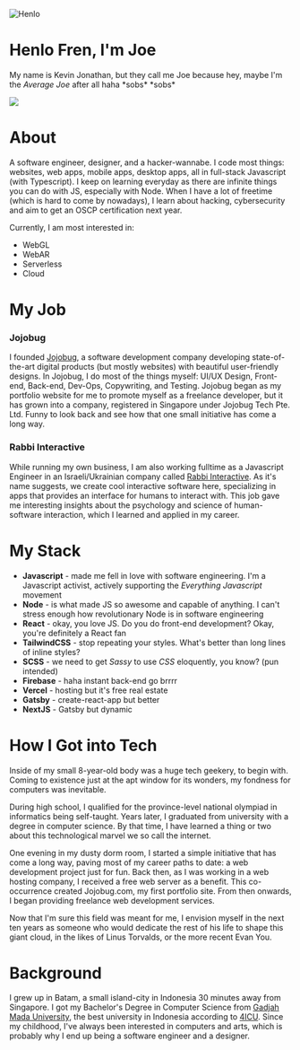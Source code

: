 ![](https://i.redd.it/mc333pkb60541.jpg 'Henlo')

<h1>Henlo Fren, I'm Joe</h1>

My name is Kevin Jonathan, but they call me Joe because hey, maybe I'm the *Average Joe* after all haha \*sobs\* \*sobs\*

![](https://komarev.com/ghpvc/?username=kevinjonathan911)

# About

A software engineer, designer, and a hacker-wannabe. I code most things: websites, web apps, mobile apps, desktop apps, all in full-stack Javascript (with Typescript). I keep on learning everyday as there are infinite things you can do with JS, especially with Node. When I have a lot of freetime (which is hard to come by nowadays), I learn about hacking, cybersecurity and aim to get an OSCP certification next year.

Currently, I am most interested in:
- WebGL
- WebAR
- Serverless
- Cloud

# My Job

### Jojobug
I founded [Jojobug](https://jojobug.com), a software development company developing state-of-the-art digital products (but mostly websites) with beautiful user-friendly designs. In Jojobug, I do most of the things myself: UI/UX Design, Front-end, Back-end, Dev-Ops, Copywriting, and Testing. Jojobug began as my portfolio website for me to promote myself as a freelance developer, but it has grown into a company, registered in Singapore under Jojobug Tech Pte. Ltd. Funny to look back and see how that one small initiative has come a long way.


### Rabbi Interactive
While running my own business, I am also working fulltime as a Javascript Engineer in an Israeli/Ukrainian company called [Rabbi Interactive](https://rabbi.agency/). As it's name suggests, we create cool interactive software here, specializing in apps that provides an interface for humans to interact with. This job gave me interesting insights about the psychology and science of human-software interaction, which I learned and applied in my career.

# My Stack
- **Javascript** - made me fell in love with software engineering. I'm a Javascript activist, actively supporting the *Everything Javascript* movement
- **Node** - is what made JS so awesome and capable of anything. I can't stress enough how revolutionary Node is in software engineering
- **React** - okay, you love JS. Do you do front-end development? Okay, you're definitely a React fan
- **TailwindCSS** - stop repeating your styles. What's better than long lines of inline styles?
- **SCSS** - we need to get *Sassy* to use *CSS* eloquently, you know? (pun intended)
- **Firebase** - haha instant back-end go brrrr
- **Vercel** - hosting but it's free real estate
- **Gatsby** - create-react-app but better
- **NextJS** - Gatsby but dynamic


# How I Got into Tech

Inside of my small 8-year-old body was a huge tech geekery, to begin with. Coming to existence just at the apt window for its wonders, my fondness for computers was inevitable.

During high school, I qualified for the province-level national olympiad in informatics being self-taught. Years later, I graduated from university with a degree in computer science. By that time, I have learned a thing or two about this technological marvel we so call the internet.

One evening in my dusty dorm room, I started a simple initiative that has come a long way, paving most of my career paths to date: a web development project just for fun. Back then, as I was working in a web hosting company, I received a free web server as a benefit. This co-occurrence created Jojobug.com, my first portfolio site. From then onwards, I began providing freelance web development services.

Now that I'm sure this field was meant for me, I envision myself in the next ten years as someone who would dedicate the rest of his life to shape this giant cloud, in the likes of Linus Torvalds, or the more recent Evan You.

# Background
I grew up in Batam, a small island-city in Indonesia 30 minutes away from Singapore. I got my Bachelor's Degree in Computer Science from [Gadjah Mada University](https://www.ugm.ac.id/en), the best university in Indonesia according to [4ICU](https://www.ugm.ac.id/en/news/20787-4icu-2021-ugm-best-university-in-indonesia). Since my childhood, I've always been interested in computers and arts, which is probably why I end up being a software engineer and a designer.
<!--
**kevinjonathan911/kevinjonathan911** is a ✨ _special_ ✨ repository because its `README.md` (this file) appears on your GitHub profile.

Here are some ideas to get you started:

- 🔭 I’m currently working on ...
- 🌱 I’m currently learning ...
- 👯 I’m looking to collaborate on ...
- 🤔 I’m looking for help with ...
- 💬 Ask me about ...
- 📫 How to reach me: ...
- 😄 Pronouns: ...
- ⚡ Fun fact: ...
-->
